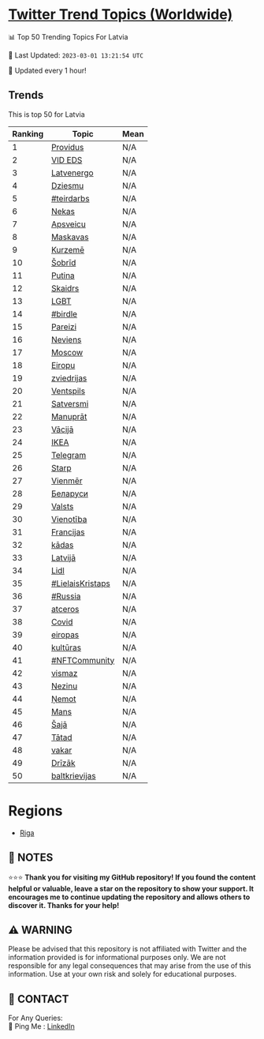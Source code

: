 [Twitter Trend Topics (Worldwide)](https://github.com/ErcinDedeoglu/Twitter-Trend-Topics)
==========


📊 Top 50 Trending Topics For Latvia

📆 Last Updated: `2023-03-01 13:21:54 UTC`

🔧 Updated every 1 hour!


## Trends

This is top 50 for Latvia

| Ranking | Topic | Mean |
| ------- | ------------ | ------------ |
| 1 | [Providus](http://twitter.com/search?q=Providus) | N/A |
| 2 | [VID EDS](http://twitter.com/search?q=VID+EDS) | N/A |
| 3 | [Latvenergo](http://twitter.com/search?q=Latvenergo) | N/A |
| 4 | [Dziesmu](http://twitter.com/search?q=Dziesmu) | N/A |
| 5 | [#teirdarbs](http://twitter.com/search?q=%23teirdarbs) | N/A |
| 6 | [Nekas](http://twitter.com/search?q=Nekas) | N/A |
| 7 | [Apsveicu](http://twitter.com/search?q=Apsveicu) | N/A |
| 8 | [Maskavas](http://twitter.com/search?q=Maskavas) | N/A |
| 9 | [Kurzemē](http://twitter.com/search?q=Kurzem%c4%93) | N/A |
| 10 | [Šobrīd](http://twitter.com/search?q=%c5%a0obr%c4%abd) | N/A |
| 11 | [Putina](http://twitter.com/search?q=Putina) | N/A |
| 12 | [Skaidrs](http://twitter.com/search?q=Skaidrs) | N/A |
| 13 | [LGBT](http://twitter.com/search?q=LGBT) | N/A |
| 14 | [#birdle](http://twitter.com/search?q=%23birdle) | N/A |
| 15 | [Pareizi](http://twitter.com/search?q=Pareizi) | N/A |
| 16 | [Neviens](http://twitter.com/search?q=Neviens) | N/A |
| 17 | [Moscow](http://twitter.com/search?q=Moscow) | N/A |
| 18 | [Eiropu](http://twitter.com/search?q=Eiropu) | N/A |
| 19 | [zviedrijas](http://twitter.com/search?q=zviedrijas) | N/A |
| 20 | [Ventspils](http://twitter.com/search?q=Ventspils) | N/A |
| 21 | [Satversmi](http://twitter.com/search?q=Satversmi) | N/A |
| 22 | [Manuprāt](http://twitter.com/search?q=Manupr%c4%81t) | N/A |
| 23 | [Vācijā](http://twitter.com/search?q=V%c4%81cij%c4%81) | N/A |
| 24 | [IKEA](http://twitter.com/search?q=IKEA) | N/A |
| 25 | [Telegram](http://twitter.com/search?q=Telegram) | N/A |
| 26 | [Starp](http://twitter.com/search?q=Starp) | N/A |
| 27 | [Vienmēr](http://twitter.com/search?q=Vienm%c4%93r) | N/A |
| 28 | [Беларуси](http://twitter.com/search?q=%d0%91%d0%b5%d0%bb%d0%b0%d1%80%d1%83%d1%81%d0%b8) | N/A |
| 29 | [Valsts](http://twitter.com/search?q=Valsts) | N/A |
| 30 | [Vienotība](http://twitter.com/search?q=Vienot%c4%abba) | N/A |
| 31 | [Francijas](http://twitter.com/search?q=Francijas) | N/A |
| 32 | [kādas](http://twitter.com/search?q=k%c4%81das) | N/A |
| 33 | [Latvijā](http://twitter.com/search?q=Latvij%c4%81) | N/A |
| 34 | [Lidl](http://twitter.com/search?q=Lidl) | N/A |
| 35 | [#LielaisKristaps](http://twitter.com/search?q=%23LielaisKristaps) | N/A |
| 36 | [#Russia](http://twitter.com/search?q=%23Russia) | N/A |
| 37 | [atceros](http://twitter.com/search?q=atceros) | N/A |
| 38 | [Covid](http://twitter.com/search?q=Covid) | N/A |
| 39 | [eiropas](http://twitter.com/search?q=eiropas) | N/A |
| 40 | [kultūras](http://twitter.com/search?q=kult%c5%abras) | N/A |
| 41 | [#NFTCommunity](http://twitter.com/search?q=%23NFTCommunity) | N/A |
| 42 | [vismaz](http://twitter.com/search?q=vismaz) | N/A |
| 43 | [Nezinu](http://twitter.com/search?q=Nezinu) | N/A |
| 44 | [Ņemot](http://twitter.com/search?q=%c5%85emot) | N/A |
| 45 | [Mans](http://twitter.com/search?q=Mans) | N/A |
| 46 | [Šajā](http://twitter.com/search?q=%c5%a0aj%c4%81) | N/A |
| 47 | [Tātad](http://twitter.com/search?q=T%c4%81tad) | N/A |
| 48 | [vakar](http://twitter.com/search?q=vakar) | N/A |
| 49 | [Drīzāk](http://twitter.com/search?q=Dr%c4%abz%c4%81k) | N/A |
| 50 | [baltkrievijas](http://twitter.com/search?q=baltkrievijas) | N/A |



# Regions

* [Riga](</Latvia/Riga.md>)



## 📝 NOTES

⭐⭐⭐ **Thank you for visiting my GitHub repository! If you found the content helpful or valuable, leave a star on the repository to show your support. It encourages me to continue updating the repository and allows others to discover it. Thanks for your help!**


## ⚠️ WARNING

Please be advised that this repository is not affiliated with Twitter and the information provided is for informational purposes only. We are not responsible for any legal consequences that may arise from the use of this information. Use at your own risk and solely for educational purposes.


## 📨 CONTACT

 For Any Queries:  
            🏓 Ping Me : [LinkedIn](https://www.linkedin.com/in/ercindedeoglu/)
